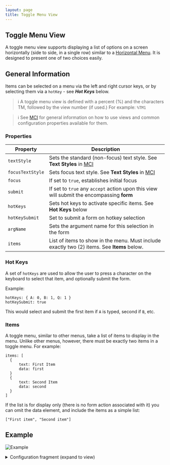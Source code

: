 ```yaml
---
layout: page
title: Toggle Menu View
---
```

## Toggle Menu View
A toggle menu view supports displaying a list of options on a screen horizontally (side to side, in a single row) similar to a [Horizontal Menu](horizontal_menu_view.md). It is designed to present one of two choices easily.

## General Information

Items can be selected on a menu via the left and right cursor keys, or by selecting them via a `hotKey` - see ***Hot Keys*** below.

> :information_source: A toggle menu view is defined with a percent (%) and the characters TM, followed by the view number (if used.) For example: `%TM1`

> :information_source: See [MCI](../mci.md) for general information on how to use views and common configuration properties available for them.

### Properties

| Property    | Description  |
|-------------|--------------|
| `textStyle` | Sets the standard (non-focus) text style. See **Text Styles** in [MCI](../mci.md) |
| `focusTextStyle` | Sets focus text style. See **Text Styles** in [MCI](../mci.md)|
| `focus` | If set to `true`, establishes initial focus |
| `submit` | If set to `true` any `accept` action upon this view will submit the encompassing **form** |
| `hotKeys` | Sets hot keys to activate specific items. See **Hot Keys** below |
| `hotKeySubmit` | Set to submit a form on hotkey selection |
| `argName` | Sets the argument name for this selection in the form |
| `items` | List of items to show in the menu. Must include exactly two (2) items. See **Items** below. |


### Hot Keys

A set of `hotKeys` are used to allow the user to press a character on the keyboard to select that item, and optionally submit the form.

Example:

```
hotKeys: { A: 0, B: 1, Q: 1 }
hotKeySubmit: true
```
This would select and submit the first item if `A` is typed, second if `B`, etc.

### Items

A toggle menu, similar to other menus, take a list of items to display in the menu. Unlike other menus, however, there must be exactly two items in a toggle menu. For example:


```
items: [
  {
      text: First Item
      data: first
  }
  {
      text: Second Item
      data: second
  }
]
```

If the list is for display only (there is no form action associated with it) you can omit the data element, and include the items as a simple list:

```
["First item", "Second item"]
```

## Example

![Example](../../assets/images/toggle_menu_view_example1.gif "Toggle menu")

<details>
<summary>Configuration fragment (expand to view)</summary>
<div markdown="1">
```
TM2: {
  focus: true
  submit: true
  argName: navSelect
  focusTextStyle: upper
  items: [ "yes", "no" ]
}
```
</div>
</details>
